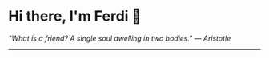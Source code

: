 <h1>Hi there, I'm Ferdi 👋</h1>

<p><em>
  "What is a friend? A single soul dwelling in two bodies." — Aristotle
</em></p>

---
